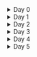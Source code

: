 <details>
<summary>Day 0 </summary>
 
## Tools installation 

### 1. iverilog

installed iverilog using below command

``` sudo apt-get install iverilog ```
![iverilog](https://github.com/dillibabuporlapothula/ASIC/assets/141803312/22533fbf-21b1-46de-95c0-e1399d7dd77b)



### 2. gtkwave

installed gtkwave using below command

``` sudo apt install gtkwave ```


![iverilog](https://github.com/dillibabuporlapothula/ASIC/assets/141803312/43d71236-7a63-4f4d-ba76-f43541190d8b)

### 3. YOSYS

commands to install yosys
``` git clone https://github.com/YosysHQ/yosys.git![yosis](https://github.com/dillibabuporlapothula/ASIC/assets/141803312/fb924020-6bf1-4ef2-8387-34a5b6aae18a)

cd yosys 
sudo apt install make (if not installed)
sudo apt-get install build-essential clang bison flex \
   libreadline-dev gawk tcl-dev libffi-dev git \
   graphviz xdot pkg-config python3 libboost-system-dev \
   libboost-python-dev libboost-filesystem-dev zlib1g-dev
 make 
 sudo make install
``` 
![yosis](https://github.com/dillibabuporlapothula/ASIC/assets/141803312/00c32b98-0539-4639-b359-00254b92588a)


</details>
 
<details>
<summary>Day 1 </summary>
 
 ## overview
  Here we have taken 2*1 mux and we synthesized it using iverilog and simulated it using gtkwave to view waveforms and yosys to generate the netlist.

 ## iverilog
   First clone the ``` git clone https://github.com/kunalg123/sky130RTLDesignAndSynthesisWorkshop.git ``` repository which has all the required verilog codes and library.

Now execute below commands to generate vcd file.

```
cd sky130RTLDesignAndSynthesisWorkshop/
cd verilog_files/
iverilog good_mux.v tb_good_mux.v
./a.out
```
![iverilog_op](https://github.com/dillibabuporlapothula/ASIC/assets/141803312/bd399863-960e-4d08-8cdf-6b91626dfa31)


 ## gtkwave

 execute below command to view the vcd file as waveform.

 ``` gtkwave tb_good_mux.vcd ```
 
![gtkwave_op](https://github.com/dillibabuporlapothula/ASIC/assets/141803312/3f4aadae-41bb-4a2a-83f8-7b1b7004e30a)

 ## yosys

 To generate a logic block and to genarate a netlist for our RTL code execute below commands.

```
yosys
read_liberty -lib VLSI/sky130RTLDesignAndSynthesisWorkshop/lib/sky130_fd_sc_hd__tt_025C_1v80.lib
read_verilog VLSI/sky130RTLDesignAndSynthesisWorkshop/verilog_files/good_mux.v
synth -top good_mux
abc -liberty VLSI/sky130RTLDesignAndSynthesisWorkshop/lib/sky130_fd_sc_hd__tt_025C_1v80.lib
show
```
 ![yosys-ckt](https://github.com/dillibabuporlapothula/ASIC/assets/141803312/b3d3ed97-300a-47e7-bf3a-f7b8a7793d80)

 Netlist :
 
![yosys-code1](https://github.com/dillibabuporlapothula/ASIC/assets/141803312/f1ef6a72-377f-4194-b94d-6083731bfe44)


</details>

<details>
<summary>Day 2 </summary>
 
 ## overview
 As part of this section ,we have gone through the lib files, Hierarchial synthesis, sub-module synthesis Flat synthesis, efficient Flop coding styles and optimizations.

 ## multiple modules synthesis
 To synthesize multiple modules execute below commands

 ```
yosys
read_verilog multiple_modules.v
synth -top multiple_modules
abc -liberty ../lib/sky130_fd_sc_hd__tt_025C_1v80.lib 
show multiple_modules
write_verilog -noattr multiple_modules_hier.v
```
![day-2 multiple modules graph](https://github.com/dillibabuporlapothula/ASIC/assets/141803312/d5ef3ebc-21a3-47ae-8896-48e672e03ab7)
![multi modu -netlist](https://github.com/dillibabuporlapothula/ASIC/assets/141803312/6e81b8a5-4851-4a30-bdfd-860f80fcf842)

 ## sub-module synthesis 
we need to specify in the synth command which submodule to use 

```
synth -top sub_module1
show
```
![sub module synthesis](https://github.com/dillibabuporlapothula/ASIC/assets/141803312/a1d80dc6-fc08-40cd-8ae1-ddfd1863c3d3)

 ## Flat synthesis
Flat synthesis will synthesise the entire design including sub-modules. execute below commands.

```
yosys
read_verilog multiple_modules.v
synth -top multiple_modules
abc -liberty ../lib/sky130_fd_sc_hd__tt_025C_1v80.lib 
flatten
show
write_verilog -noattr multiple_modules_flat.v
!gvim multiple_modules_flat.v
```

![flatten -graph](https://github.com/dillibabuporlapothula/ASIC/assets/141803312/650a660b-5bdb-40ad-a05f-8bc0c19db677)

![flatten -netlist](https://github.com/dillibabuporlapothula/ASIC/assets/141803312/07e61ef0-d235-4e44-a405-3fb602041275)

 ## Different Flipflops coding styles and optimisations
 
 ### D-FlipFlop with asynchronous reset
execute below commands 

```
iverilog dff_asyncres.v tb_dff_asyncres.v
./a.out
gtkwave tb_dff_asyncres.vcd

yosys
read_liberty -lib ../lib/sky130_fd_sc_hd__tt_025C_1v80.lib 
read_verilog ../verilog_files/dff_asyncres.v
synth -top dff_asyncres
dfflibmap -liberty ../lib/sky130_fd_sc_hd__tt_025C_1v80.lib 
abc -liberty ../lib/sky130_fd_sc_hd__tt_025C_1v80.lib 
show
```
![asynres - gtk](https://github.com/dillibabuporlapothula/ASIC/assets/141803312/5716e622-382f-47be-9fd5-6c81b8c499a7)

![asynres - yosy](https://github.com/dillibabuporlapothula/ASIC/assets/141803312/9c1da0cc-deab-483d-932a-45ef05d942a9)

 ### D-FlipFlop with synchronous reset

 ```
iverilog dff_syncres.v tb_dff_syncres.v
./a.out
gtkwave tb_dff_syncres.vcd

yosys
read_liberty -lib ../lib/sky130_fd_sc_hd__tt_025C_1v80.lib 
read_verilog ../verilog_files/dff_syncres.v
synth -top dff_syncres
dfflibmap -liberty ../lib/sky130_fd_sc_hd__tt_025C_1v80.lib 
abc -liberty ../lib/sky130_fd_sc_hd__tt_025C_1v80.lib 
show
```

![synres - gtk1](https://github.com/dillibabuporlapothula/ASIC/assets/141803312/dddad6ed-3c41-4883-88b9-858c9d2d738e)

![synres - yos](https://github.com/dillibabuporlapothula/ASIC/assets/141803312/68c01cfd-817a-40fc-bb60-2d0fe4701d19)

 ### D-FlipFlop with asynchronous set

 ```
iverilog dff_async_set.v tb_dff_async_set.v
./a.out
gtkwave tb_dff_async_set.vcd

yosys
read_liberty -lib ../lib/sky130_fd_sc_hd__tt_025C_1v80.lib 
read_verilog ../verilog_files/dff_async_set.v
synth -top dff_async_set
dfflibmap -liberty ../lib/sky130_fd_sc_hd__tt_025C_1v80.lib 
abc -liberty ../lib/sky130_fd_sc_hd__tt_025C_1v80.lib 
show
```
![async set - gtk](https://github.com/dillibabuporlapothula/ASIC/assets/141803312/799d7360-1813-4611-969c-32a291522f77)

![async set - yosy](https://github.com/dillibabuporlapothula/ASIC/assets/141803312/c4fd95c7-b3e5-43cb-ad67-df8b047fab97)

## Multipliers
### mult2

```
read_liberty -lib ../lib/sky130_fd_sc_hd__tt_025C_1v80.lib
read_verilog mult_2.v
synth -top mul2
abc -liberty ../lib/sky130_fd_sc_hd__tt_025C_1v80.lib
show mul2
write_verilog -noattr mul2_net.v
```
![mult 2 -](https://github.com/dillibabuporlapothula/ASIC/assets/141803312/c2289666-672e-4471-b587-c9c631f17477)

### mult8

```
read_liberty -lib ../lib/sky130_fd_sc_hd__tt_025C_1v80.lib
read_verilog mult_8.v
synth -top mul8
abc -liberty ../lib/sky130_fd_sc_hd__tt_025C_1v80.lib
show mul8
write_verilog -noattr mul8_net.v
```
![mult 8](https://github.com/dillibabuporlapothula/ASIC/assets/141803312/3a7b299e-c655-49db-a2cd-0ee1d9baba72)

</details>

<details>
<summary>Day 3 </summary>
 
 ## overview 
  The optimisation is important to increase the speed,efficiency and reduce area & power of a logic circuit.

 ## Combinational logic optimisation

 ```
yosys
read_liberty -lib ../lib/sky130_fd_sc_hd__tt_025C_1v80.lib 
read_verilog ../verilog_files/opt_check4.v
synth -top opt_check4
opt_clean -purge
abc -liberty ../lib/sky130_fd_sc_hd__tt_025C_1v80.lib 
show
```
![comb - opt check](https://github.com/dillibabuporlapothula/ASIC/assets/141803312/818d4efe-f701-4ea0-b120-2ca1783e30b0)

![comb - opt check2](https://github.com/dillibabuporlapothula/ASIC/assets/141803312/d41a3e94-479b-4de9-8a37-f784eb440d6f)

![comb - opt check3](https://github.com/dillibabuporlapothula/ASIC/assets/141803312/e0944865-7bd8-43c9-a4b5-71856307be09)

![comb - opt check4](https://github.com/dillibabuporlapothula/ASIC/assets/141803312/2ae22cea-b29a-4644-8f33-8d590a765b27)

 ### multi module optimisation

 ```
yosys
read_liberty -lib ../lib/sky130_fd_sc_hd__tt_025C_1v80.lib 
read_verilog ../verilog_files/multiple_module_opt.v
synth -top multiple_module_opt
opt_clean -purge
flatten
abc -liberty ../lib/sky130_fd_sc_hd__tt_025C_1v80.lib 
show

```

![comb multi-module optimi](https://github.com/dillibabuporlapothula/ASIC/assets/141803312/627bd5c0-abb8-4265-8ea4-872203563e10)

![multi module opt 2](https://github.com/dillibabuporlapothula/ASIC/assets/141803312/2a2431b9-cdac-4bfb-bb88-71520fcffaee)

 ## sequential logic optimisation
 
</details>

<details>
<summary>Day 4 </summary>

 ## overview 
 In the Gate level simulation we will look at the transistor level representation of the circuit and verfiy if it is working as expected.
 ###  mux using ternary operator


```
iverilog ternary_operator_mux.v tb_ternary_operator_mux.v
./a.out
gtkwave tb_ternary_operator_mux.vcd

yosys
read_liberty -lib ../lib/sky130_fd_sc_hd__tt_025C_1v80.lib 
read_verilog ../verilog_files/ternary_operator_mux.v
synth -top ternary_operator_mux
write_verilog -noattr ternary_operator_mux_netlist.v
abc -liberty ../lib/sky130_fd_sc_hd__tt_025C_1v80.lib 
show
```
![ternay mux -gtk](https://github.com/dillibabuporlapothula/ASIC/assets/141803312/0e93c8d2-ead0-4a2e-84e9-d07922ccf168)

![ternay mux - yos](https://github.com/dillibabuporlapothula/ASIC/assets/141803312/1fe09b37-9d8f-430c-8017-215ccb3a1087)

 ### bad mux
```
iverilog bad_mux.v tb_bad_mux.v
./a.out
gtkwave tb_bad_mux.vcd

yosys
read_liberty -lib ../lib/sky130_fd_sc_hd__tt_025C_1v80.lib 
read_verilog ../verilog_files/bad_mux.v
synth -top bad_mux
write_verilog -noattr bad_mux_net.v
abc -liberty ../lib/sky130_fd_sc_hd__tt_025C_1v80.lib

```
![bad mux - yos](https://github.com/dillibabuporlapothula/ASIC/assets/141803312/01ecf3f7-bed1-44fb-a552-6200d43a526a)

gate level simulation

```
iverilog ../my_lib/verilog_model/primitives.v ../my_lib/verilog_model/sky130_fd_sc_hd.v bad_mux_net.v tb_bad_mux.v
./a.out
gtkwave tb_bad_mux.vcd
```
![bad mux - gtk](https://github.com/dillibabuporlapothula/ASIC/assets/141803312/164fe964-2951-4364-b6a1-d29bf6d4c31b)

 ### blocking caveat
 
![blocking cavet -  yos](https://github.com/dillibabuporlapothula/ASIC/assets/141803312/84e74830-3345-4ff6-bfab-c1d88fd01784)

 gate level simulation

 ```
iverilog ../my_lib/verilog_model/primitives.v ../my_lib/verilog_model/sky130_fd_sc_hd.v blocking_caveat_net.v tb_blocking_caveat.v
./a.out
gtkwave tb_blocking_caveat.vcd

```
![blocking cavet - gtk](https://github.com/dillibabuporlapothula/ASIC/assets/141803312/2f6c5bb0-bc30-4d43-a16e-ea189e4c8ebb)

</details>

<details>
<summary>Day 5 </summary>

  ## overview
   In this section we will see the correct way of using conditional statements i.e if and also switch statement and how incorrect use of them can cause creation of inferred latch.

 ## incomplete if 

 ```
iverilog incomp_if.v tb_incomp_if.v
./a.out
gtkwave tb_incomp_if.vcd

yosys
read_liberty -lib ../lib/sky130_fd_sc_hd__tt_025C_1v80.lib 
read_verilog ../verilog_files/incomp_if.v
synth -top incomp_if
abc -liberty ../lib/sky130_fd_sc_hd__tt_025C_1v80.lib 
show

```
### incomp_if
![incom if -gtk](https://github.com/dillibabuporlapothula/ASIC/assets/141803312/71e75e3a-0373-4d17-8d74-77ddcad23cd4)

![incom if - yos](https://github.com/dillibabuporlapothula/ASIC/assets/141803312/7b2d2cba-6947-4f6e-95f9-4c9c1a1dd1f9)

### incomp_if2
![incom if 2-gtk](https://github.com/dillibabuporlapothula/ASIC/assets/141803312/a1e77ab1-0e47-4701-a6e3-5aed7645ed21)

![incom if 2-  yos](https://github.com/dillibabuporlapothula/ASIC/assets/141803312/ad8a0454-05d7-4ee8-b13a-5bbb98ecae90)

## incomplete case 

```
iverilog incomp_case.v tb_incomp_case.v
./a.out
gtkwave tb_incomp_case.vcd

yosys
read_liberty -lib ../lib/sky130_fd_sc_hd__tt_025C_1v80.lib 
read_verilog ../verilog_files/incomp_case.v
synth -top incomp_case
abc -liberty ../lib/sky130_fd_sc_hd__tt_025C_1v80.lib 
show

```
![incom case -gtk](https://github.com/dillibabuporlapothula/ASIC/assets/141803312/86e46be4-4445-4b14-a7e2-1a4a66f503f0)

![incom case - yos](https://github.com/dillibabuporlapothula/ASIC/assets/141803312/79fe78da-90bb-476f-b8a2-2d4d77c72ee0)


## complete overlapping statement

```
iverilog comp_case.v tb_comp_case.v
./a.out
gtkwave tb_comp_case.vcd

yosys
read_liberty -lib ../lib/sky130_fd_sc_hd__tt_025C_1v80.lib 
read_verilog ../verilog_files/comp_case.v
synth -top comp_case
abc -liberty ../lib/sky130_fd_sc_hd__tt_025C_1v80.lib 
show
```
![complete case - gtk](https://github.com/dillibabuporlapothula/ASIC/assets/141803312/e3179194-b630-47a3-8036-6b5b02d12ae1)

![complete case - yos](https://github.com/dillibabuporlapothula/ASIC/assets/141803312/2305e664-d3c8-4c45-9da6-4babc7f7e4fa)

### bad case

```
yosys
read_liberty -lib ../lib/sky130_fd_sc_hd__tt_025C_1v80.lib 
read_verilog ../verilog_files/bad_case.v
synth -top bad_case
write_verilog bad_case_net.v
abc -liberty ../lib/sky130_fd_sc_hd__tt_025C_1v80.lib 
show
```
![bad case - gtk](https://github.com/dillibabuporlapothula/ASIC/assets/141803312/3a4da519-92c3-438e-80a5-73e3781e40f3)

![bad case - yos](https://github.com/dillibabuporlapothula/ASIC/assets/141803312/1612bb99-71bd-4695-b822-767e617855cb)

gate level simulation - from GLS we can see the mismatch

```
iverilog ../my_lib/verilog_model/primitives.v ../my_lib/verilog_model/sky130_fd_sc_hd.v bad_case_net.v tb_bad_case.v
./a.out
gtkwave tb_bad_case.vcd
```
![bad case - gls](https://github.com/dillibabuporlapothula/ASIC/assets/141803312/cd6fc55c-c96d-4921-9b9e-156d70eeb824)

### mux generate

```
iverilog mux_generate tb_mux_generate.v
./a.out
gtkwave tb_mux_generate.vcd

yosys
read_liberty -lib ../lib/sky130_fd_sc_hd__tt_025C_1v80.lib 
read_verilog ../verilog_files/mux_generate.v
synth -top mux_generate
write_verilog mux_generate_net.v
abc -liberty ../lib/sky130_fd_sc_hd__tt_025C_1v80.lib 
show

```

![mux-gen gtk](https://github.com/dillibabuporlapothula/ASIC/assets/141803312/c9df7e94-ed75-4a91-b0c5-e8b048e798)
![mux-gen yos](https://github.com/dillibabuporlapothula/ASIC/assets/141803312/7abdacec-09d4-43ee-b885-313f34143934)
99)

gate level simulation 

```
iverilog ../my_lib/verilog_model/primitives.v ../my_lib/verilog_model/sky130_fd_sc_hd.v mux_generate_net.v tb_mux_generate.v
./a.out
gtkwave tb_mux_generate.vcd
```
![mux-gen gls](https://github.com/dillibabuporlapothula/ASIC/assets/141803312/aefdde0e-7609-4e6e-97e5-bea72e262d95)

### demux generate
simulation and logic synthesis 

![demux gtk](https://github.com/dillibabuporlapothula/ASIC/assets/141803312/c81546e1-2a3d-403e-9749-2d103f950815)
![demux yos](https://github.com/dillibabuporlapothula/ASIC/assets/141803312/5aa16607-6b0f-455b-b729-797e896f5a86)

gate level simulation - we can see the GLS and gtkwave results are identical.

![demux gls](https://github.com/dillibabuporlapothula/ASIC/assets/141803312/991049ef-80cd-4c2b-926d-38ba924535ac)

### rca

```
iverilog fa.v rca.v tb_rca.v
./a.out
gtkwave tb_rca.vcd

yosys
read_liberty -lib ../lib/sky130_fd_sc_hd__tt_025C_1v80.lib 
read_verilog ../verilog_files/rca.v
read_verilog ../verilog_files/fa.v
synth -top rca
write_verilog rca_net.v
abc -liberty ../lib/sky130_fd_sc_hd__tt_025C_1v80.lib 
show

```
![RCA gtk](https://github.com/dillibabuporlapothula/ASIC/assets/141803312/dfe3dfdb-0ac7-4ae3-8aad-21866472db8f)
![rca yos](https://github.com/dillibabuporlapothula/ASIC/assets/141803312/65e8d9b0-ed93-4b76-ae98-8a5ca68f647a)


gate level simulation

```
iverilog ../my_lib/verilog_model/primitives.v ../my_lib/verilog_model/sky130_fd_sc_hd.v rca_net.v tb_rca.v
./a.out
gtkwave tb_demux_generate.vcd

```
![rca gls](https://github.com/dillibabuporlapothula/ASIC/assets/141803312/9cabd76c-5732-48bc-9c15-ccabf7e34d69)

</details>
